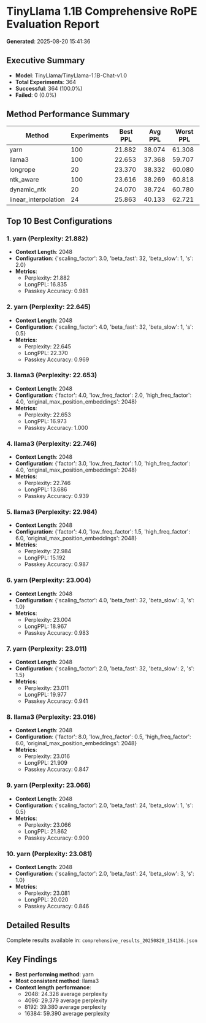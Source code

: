 # TinyLlama 1.1B Comprehensive RoPE Evaluation Report

**Generated**: 2025-08-20 15:41:36

## Executive Summary

- **Model**: TinyLlama/TinyLlama-1.1B-Chat-v1.0
- **Total Experiments**: 364
- **Successful**: 364 (100.0%)
- **Failed**: 0 (0.0%)

## Method Performance Summary

| Method | Experiments | Best PPL | Avg PPL | Worst PPL |
|--------|-------------|----------|---------|----------|
| yarn | 100 | 21.882 | 38.074 | 61.308 |
| llama3 | 100 | 22.653 | 37.368 | 59.707 |
| longrope | 20 | 23.370 | 38.332 | 60.080 |
| ntk_aware | 100 | 23.616 | 38.269 | 60.818 |
| dynamic_ntk | 20 | 24.070 | 38.724 | 60.780 |
| linear_interpolation | 24 | 25.863 | 40.133 | 62.721 |

## Top 10 Best Configurations

### 1. yarn (Perplexity: 21.882)

- **Context Length**: 2048
- **Configuration**: {'scaling_factor': 3.0, 'beta_fast': 32, 'beta_slow': 1, 's': 2.0}
- **Metrics**:
  - Perplexity: 21.882
  - LongPPL: 16.835
  - Passkey Accuracy: 0.981

### 2. yarn (Perplexity: 22.645)

- **Context Length**: 2048
- **Configuration**: {'scaling_factor': 4.0, 'beta_fast': 32, 'beta_slow': 1, 's': 0.5}
- **Metrics**:
  - Perplexity: 22.645
  - LongPPL: 22.370
  - Passkey Accuracy: 0.969

### 3. llama3 (Perplexity: 22.653)

- **Context Length**: 2048
- **Configuration**: {'factor': 4.0, 'low_freq_factor': 2.0, 'high_freq_factor': 4.0, 'original_max_position_embeddings': 2048}
- **Metrics**:
  - Perplexity: 22.653
  - LongPPL: 16.973
  - Passkey Accuracy: 1.000

### 4. llama3 (Perplexity: 22.746)

- **Context Length**: 2048
- **Configuration**: {'factor': 3.0, 'low_freq_factor': 1.0, 'high_freq_factor': 4.0, 'original_max_position_embeddings': 2048}
- **Metrics**:
  - Perplexity: 22.746
  - LongPPL: 13.686
  - Passkey Accuracy: 0.939

### 5. llama3 (Perplexity: 22.984)

- **Context Length**: 2048
- **Configuration**: {'factor': 4.0, 'low_freq_factor': 1.5, 'high_freq_factor': 6.0, 'original_max_position_embeddings': 2048}
- **Metrics**:
  - Perplexity: 22.984
  - LongPPL: 15.192
  - Passkey Accuracy: 0.987

### 6. yarn (Perplexity: 23.004)

- **Context Length**: 2048
- **Configuration**: {'scaling_factor': 4.0, 'beta_fast': 32, 'beta_slow': 3, 's': 1.0}
- **Metrics**:
  - Perplexity: 23.004
  - LongPPL: 18.967
  - Passkey Accuracy: 0.983

### 7. yarn (Perplexity: 23.011)

- **Context Length**: 2048
- **Configuration**: {'scaling_factor': 2.0, 'beta_fast': 32, 'beta_slow': 2, 's': 1.5}
- **Metrics**:
  - Perplexity: 23.011
  - LongPPL: 19.977
  - Passkey Accuracy: 0.941

### 8. llama3 (Perplexity: 23.016)

- **Context Length**: 2048
- **Configuration**: {'factor': 8.0, 'low_freq_factor': 0.5, 'high_freq_factor': 6.0, 'original_max_position_embeddings': 2048}
- **Metrics**:
  - Perplexity: 23.016
  - LongPPL: 21.909
  - Passkey Accuracy: 0.847

### 9. yarn (Perplexity: 23.066)

- **Context Length**: 2048
- **Configuration**: {'scaling_factor': 2.0, 'beta_fast': 24, 'beta_slow': 1, 's': 0.5}
- **Metrics**:
  - Perplexity: 23.066
  - LongPPL: 21.862
  - Passkey Accuracy: 0.900

### 10. yarn (Perplexity: 23.081)

- **Context Length**: 2048
- **Configuration**: {'scaling_factor': 2.0, 'beta_fast': 24, 'beta_slow': 3, 's': 1.0}
- **Metrics**:
  - Perplexity: 23.081
  - LongPPL: 20.020
  - Passkey Accuracy: 0.846

## Detailed Results

Complete results available in: `comprehensive_results_20250820_154136.json`

## Key Findings

- **Best performing method**: yarn
- **Most consistent method**: llama3
- **Context length performance**:
  - 2048: 24.328 average perplexity
  - 4096: 29.379 average perplexity
  - 8192: 39.380 average perplexity
  - 16384: 59.390 average perplexity
